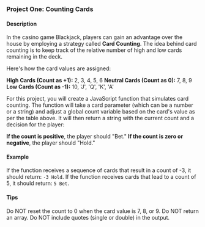 
### Project One: Counting Cards

#### Description

In the casino game Blackjack, players can gain an advantage over the house by employing a strategy called **Card Counting**. The idea behind card counting is to keep track of the relative number of high and low cards remaining in the deck.

Here's how the card values are assigned:

 **High Cards (Count as +1):** 2, 3, 4, 5, 6
 **Neutral Cards (Count as 0):** 7, 8, 9
 **Low Cards (Count as -1):** 10, 'J', 'Q', 'K', 'A'

For this project, you will create a JavaScript function that simulates card counting. The function will take a card parameter (which can be a number or a string) and adjust a global count variable based on the card's value as per the table above. It will then return a string with the current count and a decision for the player:

 **If the count is positive**, the player should "Bet."
 **If the count is zero or negative**, the player should "Hold."

#### Example

 If the function receives a sequence of cards that result in a count of -3, it should return: `-3 Hold`.
 If the function receives cards that lead to a count of 5, it should return: `5 Bet`.

#### Tips

  Do NOT reset the count to 0 when the card value is 7, 8, or 9.
  Do NOT return an array.
  Do NOT include quotes (single or double) in the output.

